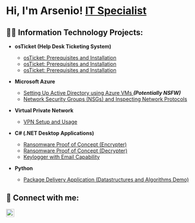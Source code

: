 <h1>Hi, I'm Arsenio! <a href="https://github.com/arsenio-sylvester-3">IT Specialist</a></h1>

<h2>👨‍💻 Information Technology Projects:</h2>

- <b> osTicket (Help Desk Ticketing System)</b>
  - [osTicket: Prerequisites and Installation](https://github.com/joshmadakor1/Algorithms-Practice)
  - [osTicket: Prerequisites and Installation](https://github.com/joshmadakor1/Algorithms-Practice)
  - [osTicket: Prerequisites and Installation](https://github.com/joshmadakor1/Algorithms-Practice)
- <b>Microsoft Azure</b>
  - [Setting Up Active Directory using Azure VMs ](https://github.com/joshmadakor1/4chan-Image-Analysis-Middleware-C964) <b><i>(Potentially NSFW)</b></i>
  - [Network Security Groups (NSGs) and Inspecting Network Protocols ](https://github.com/joshmadakor1/4chan-Image-Analysis-Middleware-C964) <b><i></b></i>

- <b>Virtual Private Network</b>
  - [VPN Setup and Usage](https://github.com/joshmadakor1/Sentinel-Lab)
  
- <b>C# (.NET Desktop Applications)</b>
  - [Ransomware Proof of Concept (Encrypter)](https://github.com/joshmadakor1/EncrypterPOC)
  - [Ransomware Proof of Concept (Decrypter)](https://github.com/joshmadakor1/DecrypterPOC)
  - [Keylogger with Email Capability](https://github.com/joshmadakor1/Key-Logger-With-Email)
- <b>Python</b>
  - [Package Delivery Application (Datastructures and Algorithms Demo)](https://github.com/joshmadakor1/Package-Delivery-Pathfinding-Algorithm)

<h2>
<h2> 🤳 Connect with me:</h2>

[<img align="left" alt="JoshMadakor | LinkedIn" width="22px" src="https://cdn.jsdelivr.net/npm/simple-icons@v3/icons/linkedin.svg" />][linkedin]

[linkedin]: https://linkedin.com/in/joshmadakor

<!--
**joshmadakor1/joshmadakor1** is a ✨ _special_ ✨ repository because its `README.md` (this file) appears on your GitHub profile.

Here are some ideas to get you started:

- 🔭 I’m currently working on ...
- 🌱 I’m currently learning ...
- 👯 I’m looking to collaborate on ...
- 🤔 I’m looking for help with ...
- 💬 Ask me about ...
- 📫 How to reach me: ...
- 😄 Pronouns: ...
- ⚡ Fun fact: ...
-->
